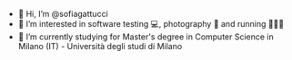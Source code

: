 - 👋 Hi, I’m @sofiagattucci
- 👀 I’m interested in software testing 💻, photography 📸 and running 🏃🏻‍♀️
- 🌱 I’m currently studying for Master's degree in Computer Science in Milano (IT) - Università degli studi di Milano

<!---
sofiagattucci/sofiagattucci is a ✨ special ✨ repository because its `README.md` (this file) appears on your GitHub profile.
You can click the Preview link to take a look at your changes.
--->
